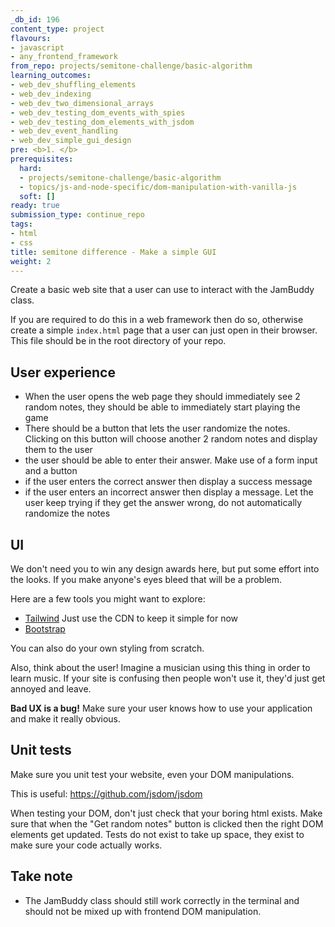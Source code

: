 ```yaml
---
_db_id: 196
content_type: project
flavours:
- javascript
- any_frontend_framework
from_repo: projects/semitone-challenge/basic-algorithm
learning_outcomes:
- web_dev_shuffling_elements
- web_dev_indexing
- web_dev_two_dimensional_arrays
- web_dev_testing_dom_events_with_spies
- web_dev_testing_dom_elements_with_jsdom
- web_dev_event_handling
- web_dev_simple_gui_design
pre: <b>1. </b>
prerequisites:
  hard:
  - projects/semitone-challenge/basic-algorithm
  - topics/js-and-node-specific/dom-manipulation-with-vanilla-js
  soft: []
ready: true
submission_type: continue_repo
tags:
- html
- css
title: semitone difference - Make a simple GUI
weight: 2
---
```


Create a basic web site that a user can use to interact with the JamBuddy class. 

If you are required to do this in a web framework then do so, otherwise create a simple `index.html` page that a user can just open in their browser. This file should be in the root directory of your repo.

## User experience 

- When the user opens the web page they should immediately see 2 random notes, they should be able to immediately start playing the game
- There should be a button that lets the user randomize the notes. Clicking on this button will choose another 2 random notes and display them to the user
- the user should be able to enter their answer. Make use of a form input and a button
- if the user enters the correct answer then display a success message
- if the user enters an incorrect answer then display a message. Let the user keep trying if they get the answer wrong, do not automatically randomize the notes

## UI

We don't need you to win any design awards here, but put some effort into the looks. If you make anyone's eyes bleed that will be a problem.

Here are a few tools you might want to explore:

- [Tailwind](https://tailwindcss.com/docs/installation#using-tailwind-via-cdn) Just use the CDN to keep it simple for now
- [Bootstrap](https://getbootstrap.com/docs/5.0/getting-started/introduction/)

You can also do your own styling from scratch.

Also, think about the user! Imagine a musician using this thing in order to learn music. If your site is confusing then people won't use it, they'd just get annoyed and leave.

**Bad UX is a bug!** Make sure your user knows how to use your application and make it really obvious.

## Unit tests

Make sure you unit test your website, even your DOM manipulations.

This is useful: https://github.com/jsdom/jsdom

When testing your DOM, don't just check that your boring html exists. Make sure that when the "Get random notes" button is clicked then the right DOM elements get updated. Tests do not exist to take up space, they exist to make sure your code actually works.

## Take note

- The JamBuddy class should still work correctly in the terminal and should not be mixed up with frontend DOM manipulation.